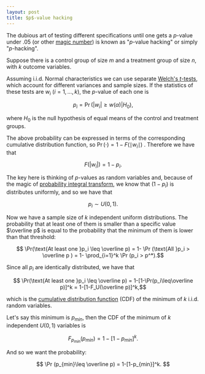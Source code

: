 ```yaml
---
layout: post
title: $p$-value hacking
---
```

The dubious art of testing different specifications until one gets a $p$-value under .05 (or other [magic number](https://en.wikipedia.org/wiki/Magic_number_%28programming%29#Unnamed_numerical_constants)) is known as "$p$-value hacking" or simply "$p$-hacking".

Suppose there is a control group of size $m$ and a treatment group of size $n$, with $k$ outcome variables.

Assuming i.i.d. Normal characteristics we can use separate [Welch's $t$-tests](https://en.wikipedia.org/wiki/Welch%27s_t_test), which account for different variances and sample sizes. If the statistics of these tests are $w_i$ ($i=1,..., k$), the $p$-value of each one is

$$ p_i = \Pr(|w_i|\geq w(\alpha)|H_0),$$

where $H_0$ is the null hypothesis of equal means of the control and treatment groups.

The above probability can be expressed in terms of the corresponding cumulative distribution function, so $\Pr (\cdot)=1-F( \mid w_i \mid )$ . Therefore we have that

$$F(|w_i|)=1-p_i .$$

The key here is thinking of $p$-values as random variables and, because of the magic of [probability integral transform](https://en.wikipedia.org/wiki/Probability_integral_transform), we know that $(1-p_i)$ is distributes uniformly, and so we have that

$$ p_i\sim U(0,1). $$

Now we have a sample size of $k$ independent uniform distributions. The probability that at least one of them is smaller than a specific value $\overline p$ is equal to the probability that the minimum of them is lower than that threshold:

$$ \Pr(\text{At least one }p_i \leq \overline p) = 1- \Pr (\text{All }p_i > \overline p ) = 1- \prod_{i=1}^k \Pr (p_i > p^*).$$

Since all $p_i$ are identically distributed, we have that

$$ \Pr(\text{At least one }p_i \leq \overline p) = 1-[1-\Pr(p_i\leq\overline p)]^k = 1-[1-F_U(\overline p)]^k,$$

which is the [cumulative distribution function](https://en.wikipedia.org/wiki/Cumulative_distribution_function) (CDF) of the minimum of $k$ i.i.d. random variables.

Let's say this minimum is $p_{min}$, then the CDF of the minimum of $k$ independent $U(0,1)$ variables is

$$ F_{p_{min}}(p_{min}) = 1- [1-p_{min}]^k.$$

And so we want the probability:

$$ \Pr (p_{min}\leq \overline p) = 1-[1-p_{min}]^k. $$